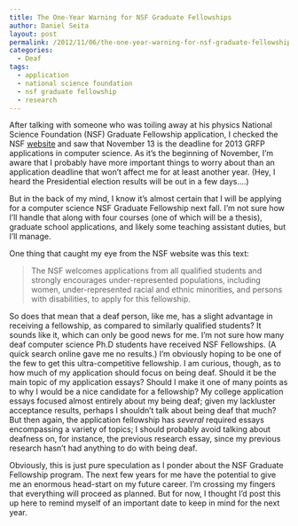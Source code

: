 ```yaml
---
title: The One-Year Warning for NSF Graduate Fellowships
author: Daniel Seita
layout: post
permalink: /2012/11/06/the-one-year-warning-for-nsf-graduate-fellowships/
categories:
  - Deaf
tags:
  - application
  - national science foundation
  - nsf graduate fellowship
  - research
---
```

After talking with someone who was toiling away at his physics National Science Foundation (NSF) Graduate Fellowship application, I checked the NSF [website][1] and saw that November 13 is the deadline for 2013 GRFP applications in computer science. As it&#8217;s the beginning of November, I&#8217;m aware that I probably have more important things to worry about than an application deadline that won&#8217;t affect me for at least another year. (Hey, I heard the Presidential election results will be out in a few days&#8230;.)

But in the back of my mind, I know it&#8217;s almost certain that I will be applying for a computer science NSF Graduate Fellowship next fall. I&#8217;m not sure how I&#8217;ll handle that along with four courses (one of which will be a thesis), graduate school applications, and likely some teaching assistant duties, but I&#8217;ll manage.

One thing that caught my eye from the NSF website was this text:

> The NSF welcomes applications from all qualified students and strongly encourages under-represented populations, including women, under-represented racial and ethnic minorities, and persons with disabilities, to apply for this fellowship.

So does that mean that a deaf person, like me, has a slight advantage in receiving a fellowship, as compared to similarly qualified students? It sounds like it, which can only be good news for me. I&#8217;m not sure how many deaf computer science Ph.D students have received NSF Fellowships. (A quick search online gave me no results.) I&#8217;m obviously hoping to be one of the few to get this ultra-competitive fellowship. I am curious, though, as to how much of my application should focus on being deaf. Should it be the main topic of my application essays? Should I make it one of many points as to why I would be a nice candidate for a fellowship? My college application essays focused almost entirely about my being deaf; given my lackluster acceptance results, perhaps I shouldn&#8217;t talk about being deaf that much? But then again, the application fellowship has *several* required essays encompassing a variety of topics; I should probably avoid talking about deafness on, for instance, the previous research essay, since my previous research hasn&#8217;t had anything to do with being deaf.

Obviously, this is just pure speculation as I ponder about the NSF Graduate Fellowship program. The next few years for me have the potential to give me an enormous head-start on my future career. I&#8217;m crossing my fingers that everything will proceed as planned. But for now, I thought I&#8217;d post this up here to remind myself of an important date to keep in mind for the next year.

 [1]: http://www.nsfgrfp.org/